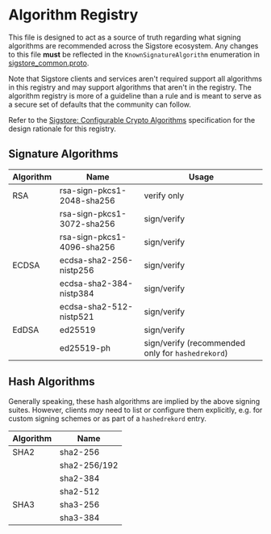 # Algorithm Registry

This file is designed to act as a source of truth regarding what signing
algorithms are recommended across the Sigstore ecosystem. Any changes to this
file **must** be reflected in the `KnownSignatureAlgorithm` enumeration in
[sigstore_common.proto](../protos/sigstore_common.proto).

Note that Sigstore clients and services aren't required support all algorithms
in this registry and may support algorithms that aren't in the registry. The
algorithm registry is more of a guideline than a rule and is meant to serve as
a secure set of defaults that the community can follow.

Refer to the [Sigstore: Configurable Crypto Algorithms](https://docs.google.com/document/d/18vTKFvTQdRt3OGz6Qd1xf04o-hugRYSup-1EAOWn7MQ/)
specification for the design rationale for this registry.

## Signature Algorithms

| Algorithm | Name                       | Usage                                             |
|-----------|----------------------------|---------------------------------------------------|
| RSA       | rsa-sign-pkcs1-2048-sha256 | verify only                                       |
|           | rsa-sign-pkcs1-3072-sha256 | sign/verify                                       |
|           | rsa-sign-pkcs1-4096-sha256 | sign/verify                                       |
| ECDSA     | ecdsa-sha2-256-nistp256    | sign/verify                                       |
|           | ecdsa-sha2-384-nistp384    | sign/verify                                       |
|           | ecdsa-sha2-512-nistp521    | sign/verify                                       |
| EdDSA     | ed25519                    | sign/verify                                       |
|           | ed25519-ph                 | sign/verify (recommended only for `hashedrekord`) |

## Hash Algorithms

Generally speaking, these hash algorithms are implied by the above signing suites.
However, clients *may* need to list or configure them explicitly, e.g. for custom
signing schemes or as part of a `hashedrekord` entry.

| Algorithm | Name         |
|-----------|--------------|
| SHA2      | sha2-256     |
|           | sha2-256/192 |
|           | sha2-384     |
|           | sha2-512     |
| SHA3      | sha3-256     |
|           | sha3-384     |
